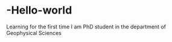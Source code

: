 # -Hello-world
Learning for the first time
I am PhD student in the department of Geophysical Sciences
